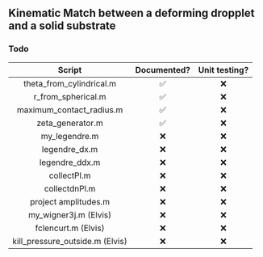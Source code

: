 ## Kinematic Match between a deforming dropplet and a solid substrate

### Todo
| Script                     | Documented?      | Unit testing? |
| :----:                     | :--------:       | :-----------: |
| theta_from_cylindrical.m   |:white_check_mark:|:x:|
| r_from_spherical.m         |:white_check_mark:| :x:           |
| maximum_contact_radius.m   |:white_check_mark:| :x:           |
| zeta_generator.m           |:white_check_mark:| :x:           |
| my_legendre.m              | :x:              | :x:           |
| legendre_dx.m              | :x:              | :x:           |
| legendre_ddx.m             | :x:              | :x:           |
| collectPl.m                | :x:              | :x:           |
| collectdnPl.m              | :x:              | :x:           |
| project amplitudes.m       | :x:              | :x:           |
| my_wigner3j.m (Elvis)      | :x:              | :x:           |
| fclencurt.m (Elvis)        | :x:              | :x:           |
| kill_pressure_outside.m (Elvis)| :x:          | :x:           |
